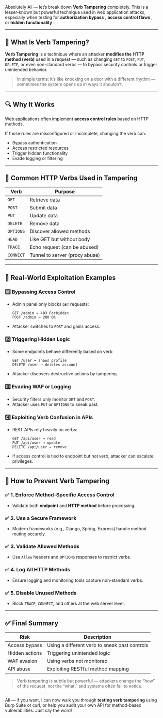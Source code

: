 Absolutely Ali — let’s break down **Verb Tampering** completely. This is a lesser-known but powerful technique used in web application attacks, especially when testing for  **authorization bypass** ,  **access control flaws** , or  **hidden functionality** .

---

## 🧠 What Is Verb Tampering?

**Verb Tampering** is a technique where an attacker **modifies the HTTP method (verb)** used in a request — such as changing `GET` to `POST`, `PUT`, `DELETE`, or even non-standard verbs — to bypass security controls or trigger unintended behavior.

> In simple terms: it’s like knocking on a door with a different rhythm — sometimes the system opens up in ways it shouldn’t.

---

## 🔍 Why It Works

Web applications often implement **access control rules** based on HTTP methods.

If those rules are misconfigured or incomplete, changing the verb can:

* Bypass authentication
* Access restricted resources
* Trigger hidden functionality
* Evade logging or filtering

---

## 🧪 Common HTTP Verbs Used in Tampering

| Verb        | Purpose                        |
| ----------- | ------------------------------ |
| `GET`     | Retrieve data                  |
| `POST`    | Submit data                    |
| `PUT`     | Update data                    |
| `DELETE`  | Remove data                    |
| `OPTIONS` | Discover allowed methods       |
| `HEAD`    | Like GET but without body      |
| `TRACE`   | Echo request (can be abused)   |
| `CONNECT` | Tunnel to server (proxy abuse) |

---

## 🧨 Real-World Exploitation Examples

### 1️⃣ Bypassing Access Control

* Admin panel only blocks `GET` requests:
  ```
  GET /admin → 403 Forbidden
  POST /admin → 200 OK
  ```
* Attacker switches to `POST` and gains access.

### 2️⃣ Triggering Hidden Logic

* Some endpoints behave differently based on verb:
  ```
  GET /user → shows profile
  DELETE /user → deletes account
  ```
* Attacker discovers destructive actions by tampering.

### 3️⃣ Evading WAF or Logging

* Security filters only monitor `GET` and `POST`.
* Attacker uses `PUT` or `OPTIONS` to sneak past.

### 4️⃣ Exploiting Verb Confusion in APIs

* REST APIs rely heavily on verbs:
  ```
  GET /api/user → read
  PUT /api/user → update
  DELETE /api/user → remove
  ```
* If access control is tied to endpoint but not verb, attacker can escalate privileges.

---

## 🔐 How to Prevent Verb Tampering

### ✅ 1. Enforce Method-Specific Access Control

* Validate both **endpoint** and **HTTP method** before processing.

### ✅ 2. Use a Secure Framework

* Modern frameworks (e.g., Django, Spring, Express) handle method routing securely.

### ✅ 3. Validate Allowed Methods

* Use `Allow` headers and `OPTIONS` responses to restrict verbs.

### ✅ 4. Log All HTTP Methods

* Ensure logging and monitoring tools capture non-standard verbs.

### ✅ 5. Disable Unused Methods

* Block `TRACE`, `CONNECT`, and others at the web server level.

---

## ✅ Final Summary

| Risk           | Description                                   |
| -------------- | --------------------------------------------- |
| Access bypass  | Using a different verb to sneak past controls |
| Hidden actions | Triggering unintended logic                   |
| WAF evasion    | Using verbs not monitored                     |
| API abuse      | Exploiting RESTful method mapping             |

> Verb tampering is subtle but powerful — attackers change the “how” of the request, not the “what,” and systems often fail to notice.

---

Ali — if you want, I can now walk you through **testing verb tampering** using Burp Suite or curl, or help you audit your own API for method-based vulnerabilities. Just say the word!
